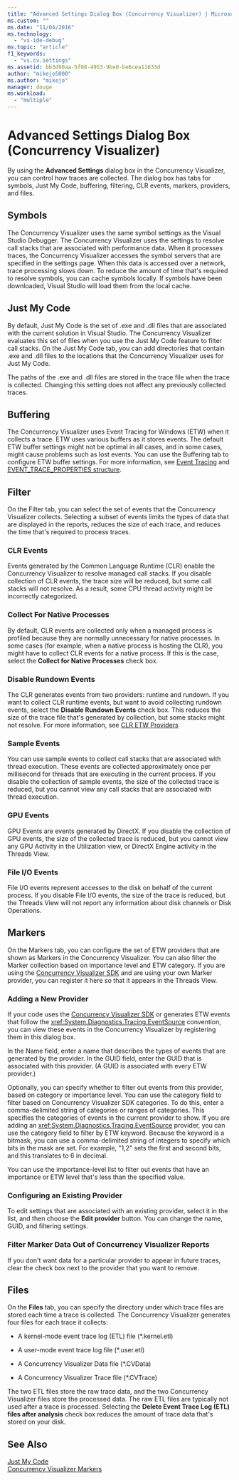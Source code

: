 ```yaml
---
title: "Advanced Settings Dialog Box (Concurrency Visualizer) | Microsoft Docs"
ms.custom: ""
ms.date: "11/04/2016"
ms.technology: 
  - "vs-ide-debug"
ms.topic: "article"
f1_keywords: 
  - "vs.cv.settings"
ms.assetid: bb3d90aa-5f08-4953-9be0-be6cea11633d
author: "mikejo5000"
ms.author: "mikejo"
manager: douge
ms.workload: 
  - "multiple"
---
```

# Advanced Settings Dialog Box (Concurrency Visualizer)
By using the **Advanced Settings** dialog box in the Concurrency Visualizer, you can control how traces are collected.  The dialog box has tabs for symbols, Just My Code, buffering, filtering, CLR events, markers, providers, and files.  
  
## Symbols  
 The Concurrency Visualizer uses the same symbol settings as the Visual Studio Debugger. The Concurrency Visualizer uses the settings to resolve call stacks that are associated with performance data.  When it processes traces, the Concurrency Visualizer accesses the symbol servers that are specified in the settings page.  When this data is accessed over a network, trace processing slows down.  To reduce the amount of time that's required to resolve symbols, you can cache symbols locally. If symbols have been downloaded, Visual Studio will load them from the local cache.  
  
## Just My Code  
 By default, Just My Code is the set of .exe and .dll files that are associated with the current solution in Visual Studio. The Concurrency Visualizer evaluates this set of files when you use the Just My Code feature to filter call stacks. On the Just My Code tab, you can add directories that contain .exe and .dll files to the locations that the Concurrency Visualizer uses for Just My Code.  
  
 The paths of the .exe and .dll files are stored in the trace file when the trace is collected.  Changing this setting does not affect any previously collected traces.  
  
## Buffering  
 The Concurrency Visualizer uses Event Tracing for Windows (ETW) when it collects a trace.  ETW uses various buffers as it stores events.  The default ETW buffer settings might not be optimal in all cases, and in some cases, might cause problems such as lost events.  You can use the Buffering tab to configure ETW buffer settings. For more information, see [Event Tracing](http://go.microsoft.com/fwlink/?LinkId=234579) and  [EVENT_TRACE_PROPERTIES structure](http://go.microsoft.com/fwlink/?LinkId=234580).  
  
## Filter  
 On the Filter tab, you can select the set of events that the Concurrency Visualizer collects. Selecting a subset of events limits the types of data that are displayed in the reports, reduces the size of each trace, and reduces the time that's required to process traces.  
  
### CLR Events  
 Events generated by the Common Language Runtime (CLR) enable the Concurrency Visualizer to resolve managed call stacks.  If you disable collection of CLR events, the trace size will be reduced, but some call stacks will not resolve.  As a result, some CPU thread activity might be incorrectly categorized.  
  
### Collect For Native Processes  
 By default, CLR events are collected only when a managed process is profiled because they are normally unnecessary for native processes.  In some cases (for example, when a native process is hosting the CLR), you might have to collect CLR events for a native process.  If this is the case, select the **Collect for Native Processes** check box.  
  
### Disable Rundown Events  
 The CLR generates events from two providers: runtime and rundown.  If you want to collect CLR runtime events, but want to avoid collecting rundown events, select the **Disable Rundown Events** check box.  This reduces the size of the trace file that's generated by collection, but some stacks might not resolve. For more information, see [CLR ETW Providers](/dotnet/framework/performance/clr-etw-providers)  
  
### Sample Events  
 You can use sample events to collect call stacks that are associated with thread execution. These events are collected approximately once per millisecond for threads that are executing in the current process. If you disable the collection of sample events, the size of the collected trace is reduced, but you cannot view any call stacks that are associated with thread execution.  
  
### GPU Events  
 GPU Events are events generated by DirectX. If you disable the collection of GPU events, the size of the collected trace is reduced, but you cannot view any GPU Activity in the Utilization view, or DirectX Engine activity in the Threads View.  
  
### File I/O Events  
 File I/O events represent accesses to the disk on behalf of the current process.  If you disable File I/O events, the size of the trace is reduced, but the Threads View will not report any information about disk channels or Disk Operations.  
  
## Markers  
 On the Markers tab, you can configure the set of ETW providers that are shown as Markers in the Concurrency Visualizer.  You can also filter the Marker collection based on importance level and ETW category.  If you are using the [Concurrency Visualizer SDK](../profiling/concurrency-visualizer-sdk.md) and are using your own Marker provider, you can register it here so that it appears in the Threads View.  
  
### Adding a New Provider  
 If your code uses the [Concurrency Visualizer SDK](../profiling/concurrency-visualizer-sdk.md) or generates ETW events that follow the <xref:System.Diagnostics.Tracing.EventSource> convention, you can view these events in the Concurrency Visualizer by registering them in this dialog box.  
  
 In the Name field, enter a name that describes the types of events that are generated by the provider.  In the GUID field, enter the GUID that is associated with this provider. (A GUID is associated with every ETW provider.)  
  
 Optionally, you can specify whether to filter out events from this provider, based on category or importance level.  You can use the category field to filter based on Concurrency Visualizer SDK categories.  To do this, enter a comma-delimited string of categories or ranges of categories.  This specifies the categories of events in the current provider to show.  If you are adding an <xref:System.Diagnostics.Tracing.EventSource> provider, you can use the category field to filter by ETW keyword.  Because the keyword is a bitmask, you can use a comma-delimited string of integers to specify which bits in the mask are set. For example, "1,2" sets the first and second bits, and this translates to 6 in decimal.  
  
 You can use the importance-level list to filter out events that have an importance or ETW level that's less than the specified value.  
  
### Configuring an Existing Provider  
 To edit settings that are associated with an existing provider, select it in the list, and then choose the **Edit provider** button.  You can change the name, GUID, and filtering settings.  
  
### Filter Marker Data Out of Concurrency Visualizer Reports  
 If you don't want data for a particular provider to appear in future traces, clear the check box next to the provider that you want to remove.  
  
## Files  
 On the **Files** tab, you can specify the directory under which trace files are stored each time a trace is collected.  The Concurrency Visualizer generates four files for each trace it collects:  
  
-   A kernel-mode event trace log (ETL) file (*.kernel.etl)  
  
-   A user-mode event trace log file (*.user.etl)  
  
-   A Concurrency Visualizer Data file (*.CVData)  
  
-   A Concurrency Visualizer Trace file (*.CVTrace)  
  
 The two ETL files store the raw trace data, and the two Concurrency Visualizer files store the processed data.  The raw ETL files are typically not used after a trace is processed.  Selecting the **Delete Event Trace Log (ETL) files after analysis** check box  reduces the amount of trace data that's stored on your disk.  
  
## See Also  
 [Just My Code](../profiling/just-my-code-threads-view.md)   
 [Concurrency Visualizer Markers](../profiling/concurrency-visualizer-markers.md)